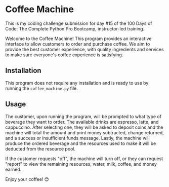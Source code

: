 # Coffee Machine

This is my coding challenge submission for day #15 of the 100 Days of Code: The Complete Python Pro Bootcamp, instructor-led training.

Welcome to the Coffee Machine! This program provides an interactive interface to allow customers to order and purchase coffee. We aim to provide the best customer experience, with quality ingredients and services to make sure everyone's coffee experience is satisfying.

## Installation

This program does not require any installation and is ready to use by running the `coffee_machine.py` file.


## Usage

The customer, upon running the program, will be prompted to what type of beverage they want to order. The available drinks are espresso, latte, and cappuccino. After selecting one, they will be asked to deposit coins and the machine will total the amount and print money subtracted, change returned, and a success or insufficient funds message. Lastly, the machine will produce the ordered beverage and the resources used to make it will be deducted from the resource pool.

If the customer requests "off", the machine will turn off, or they can request "report" to view the remaining resources, water, milk, coffee, and money earned.


Enjoy your coffee! 😊
